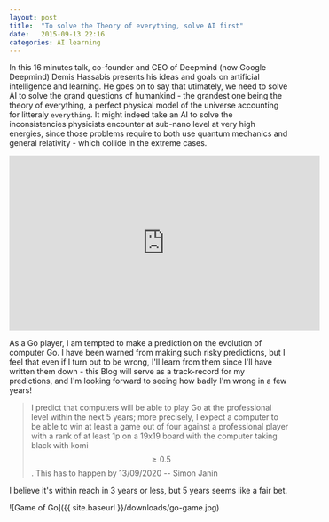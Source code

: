 ```yaml
---
layout: post
title:  "To solve the Theory of everything, solve AI first"
date:   2015-09-13 22:16
categories: AI learning
---
```

In this 16 minutes talk, co-founder and CEO of Deepmind (now Google Deepmind) Demis Hassabis presents his ideas and goals on artificial intelligence and learning. He goes on to say that utimately, we need to solve AI to solve the grand questions of humankind - the grandest one being the theory of everything, a perfect physical model of the universe accounting for litteraly `everything`. It might indeed take an AI to solve the inconsistencies physicists encounter at sub-nano level at very high energies, since those problems require to both use quantum mechanics and general relativity - which collide in the extreme cases. 
<div markdown = "0"><iframe width="560" height="315" src="https://www.youtube.com/embed/rbsqaJwpu6A" frameborder="0" allowfullscreen></iframe></div>

As a Go player, I am tempted to make a prediction on the evolution of computer Go. I have been warned from making such risky predictions, but I feel that even if I turn out to be wrong, I'll learn from them since I'll have written them down - this Blog will serve as a track-record for my predictions, and I'm looking forward to seeing how badly I'm wrong in a few years!

> I predict that computers will be able to play Go at the professional level within the next 5 years; more precisely, I expect a computer to be able to win at least a game out of four against a professional player with a rank of at least 1p on a 19x19 board with the computer taking black with komi $$\geq 0.5$$. This has to happen by 13/09/2020 -- Simon Janin

I believe it's within reach in 3 years or less, but 5 years seems like a fair bet.

![Game of Go]({{ site.baseurl }}/downloads/go-game.jpg)

